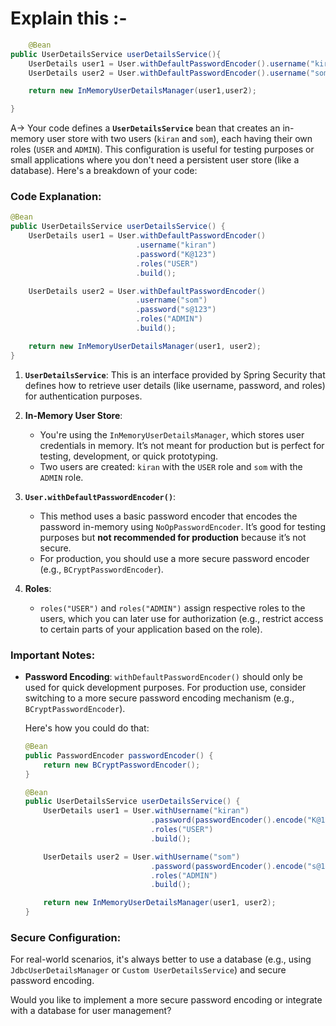 # Explain this :- 
```Java
    @Bean
public UserDetailsService userDetailsService(){
    UserDetails user1 = User.withDefaultPasswordEncoder().username("kiran").password("K@123").roles("USER").build();
    UserDetails user2 = User.withDefaultPasswordEncoder().username("som").password("s@123").roles("ADMIN").build();

    return new InMemoryUserDetailsManager(user1,user2);

}

```
A->  Your code defines a **`UserDetailsService`** bean that creates an in-memory user store with two users (`kiran` and `som`), each having their own roles (`USER` and `ADMIN`). This configuration is useful for testing purposes or small applications where you don't need a persistent user store (like a database). Here's a breakdown of your code:

### Code Explanation:

```java
@Bean
public UserDetailsService userDetailsService() {
    UserDetails user1 = User.withDefaultPasswordEncoder()
                            .username("kiran")
                            .password("K@123")
                            .roles("USER")
                            .build();

    UserDetails user2 = User.withDefaultPasswordEncoder()
                            .username("som")
                            .password("s@123")
                            .roles("ADMIN")
                            .build();

    return new InMemoryUserDetailsManager(user1, user2);
}
```

1. **`UserDetailsService`**: This is an interface provided by Spring Security that defines how to retrieve user details (like username, password, and roles) for authentication purposes.

2. **In-Memory User Store**:
    - You're using the `InMemoryUserDetailsManager`, which stores user credentials in memory. It’s not meant for production but is perfect for testing, development, or quick prototyping.
    - Two users are created: `kiran` with the `USER` role and `som` with the `ADMIN` role.

3. **`User.withDefaultPasswordEncoder()`**:
    - This method uses a basic password encoder that encodes the password in-memory using `NoOpPasswordEncoder`. It’s good for testing purposes but **not recommended for production** because it’s not secure.
    - For production, you should use a more secure password encoder (e.g., `BCryptPasswordEncoder`).

4. **Roles**:
    - `roles("USER")` and `roles("ADMIN")` assign respective roles to the users, which you can later use for authorization (e.g., restrict access to certain parts of your application based on the role).

### Important Notes:
- **Password Encoding**: `withDefaultPasswordEncoder()` should only be used for quick development purposes. For production use, consider switching to a more secure password encoding mechanism (e.g., `BCryptPasswordEncoder`).

  Here's how you could do that:
   ```java
   @Bean
   public PasswordEncoder passwordEncoder() {
       return new BCryptPasswordEncoder();
   }

   @Bean
   public UserDetailsService userDetailsService() {
       UserDetails user1 = User.withUsername("kiran")
                               .password(passwordEncoder().encode("K@123"))
                               .roles("USER")
                               .build();

       UserDetails user2 = User.withUsername("som")
                               .password(passwordEncoder().encode("s@123"))
                               .roles("ADMIN")
                               .build();

       return new InMemoryUserDetailsManager(user1, user2);
   }
   ```

### Secure Configuration:
For real-world scenarios, it's always better to use a database (e.g., using `JdbcUserDetailsManager` or `Custom UserDetailsService`) and secure password encoding.

Would you like to implement a more secure password encoding or integrate with a database for user management?